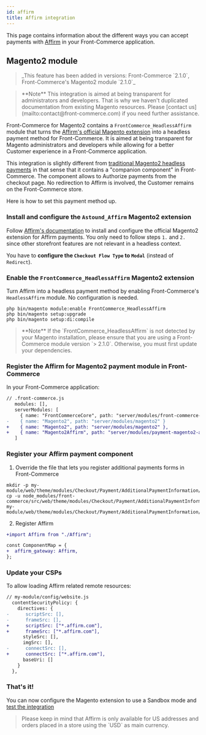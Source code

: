 ```yaml
---
id: affirm
title: Affirm integration
---
```


This page contains information about the different ways you can accept payments with [Affirm](https://www.affirm.com/) in your Front-Commerce application.

## Magento2 module

<blockquote class="feature--new">
  _This feature has been added in versions: Front-Commerce `2.1.0`, Front-Commerce's Magento2 module `2.1.0`_
</blockquote>

<blockquote class="note">
**Note** This integration is aimed at being transparent for administrators and developers. That is why we haven't duplicated documentation from existing Magento resources. Please [contact us](mailto:contact@front-commerce.com) if you need further assistance.
</blockquote>

Front-Commerce for Magento2 contains a `FrontCommerce_HeadlessAffirm` module that turns the [Affirm's official Magento extension](https://github.com/Affirm/Magento2_Affirm) into a headless payment method for Front-Commerce. It is aimed at being transparent for Magento administrators and developers while allowing for a better Customer experience in a Front-Commerce application.

This integration is slightly different from [traditional Magento2 headless payments](/docs/magento2/headless-payments.html) in that sense that it contains a "companion component" in Front-Commerce. The component allows to Authorize payments from the checkout page. No redirection to Affirm is involved, the Customer remains on the Front-Commerce store.

Here is how to set this payment method up.

### Install and configure the `Astound_Affirm` Magento2 extension

Follow [Affirm's documentation](https://docs.affirm.com/affirm-developers/docs/magento-2) to install and configure the official Magento2 extension for Affirm payments. You only need to follow steps `1.` and `2.` since other storefront features are not relevant in a headless context.

You have to **configure the `Checkout Flow Type` to `Modal`** (instead of `Redirect`).

### Enable the `FrontCommerce_HeadlessAffirm` Magento2 extension

Turn Affirm into a headless payment method by enabling Front-Commerce's `HeadlessAffirm` module. No configuration is needed.

```shell
php bin/magento module:enable FrontCommerce_HeadlessAffirm
php bin/magento setup:upgrade
php bin/magento setup:di:compile
```

<blockquote class="note">
**Note** If the `FrontCommerce_HeadlessAffirm` is not detected by your Magento installation, please ensure that you are using a Front-Commerce module version `> 2.1.0`. Otherwise, you must first update your dependencies.
</blockquote>

### Register the Affirm for Magento2 payment module in Front-Commerce

In your Front-Commerce application:

```diff
// .front-commerce.js
   modules: [],
   serverModules: [
     { name: "FrontCommerceCore", path: "server/modules/front-commerce-core" },
-    { name: "Magento2", path: "server/modules/magento2" }
+    { name: "Magento2", path: "server/modules/magento2" },
+    { name: "Magento2Affirm", path: "server/modules/payment-magento2-affirm" },
   ]
```

### Register your Affirm payment component

1. Override the file that lets you register additional payments forms in Front-Commerce
```
mkdir -p my-module/web/theme/modules/Checkout/Payment/AdditionalPaymentInformation/
cp -u node_modules/front-commerce/src/web/theme/modules/Checkout/Payment/AdditionalPaymentInformation/getAdditionalDataComponent.js my-module/web/theme/modules/Checkout/Payment/AdditionalPaymentInformation/getAdditionalDataComponent.js
```
2. Register Affirm
```diff
+import Affirm from "./Affirm";

const ComponentMap = {
+  affirm_gateway: Affirm,
};
```

### Update your CSPs

To allow loading Affirm related remote resources:

```diff
// my-module/config/website.js
  contentSecurityPolicy: {
    directives: {
-      scriptSrc: [],
-      frameSrc: [],
+      scriptSrc: ["*.affirm.com"],
+      frameSrc: ["*.affirm.com"],
      styleSrc: [],
      imgSrc: [],
-      connectSrc: [],
+      connectSrc: ["*.affirm.com"],
      baseUri: []
    }
  },
```

### That's it!

You can now configure the Magento extension to use a Sandbox mode and [test the integration](https://docs.affirm.com/affirm-developers/docs/test-and-go-live)

<blockquote class="note">
Please keep in mind that Affirm is only available for US addresses and orders placed in a store using the `USD` as main currency.
</blockquote>